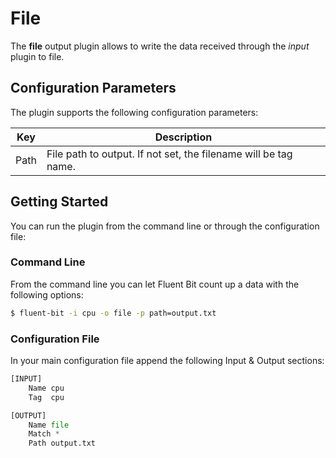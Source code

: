 # File

The __file__ output plugin allows to write the data received through the _input_ plugin to file. 

## Configuration Parameters

The plugin supports the following configuration parameters:

| Key  | Description |
|------|-------------|
| Path | File path to output. If not set, the filename will be tag name.|

## Getting Started

You can run the plugin from the command line or through the configuration file:

### Command Line

From the command line you can let Fluent Bit count up a data with the following options:

```bash
$ fluent-bit -i cpu -o file -p path=output.txt
```

### Configuration File

In your main configuration file append the following Input & Output sections:

```python
[INPUT]
    Name cpu
    Tag  cpu

[OUTPUT]
    Name file
    Match *
    Path output.txt
```
